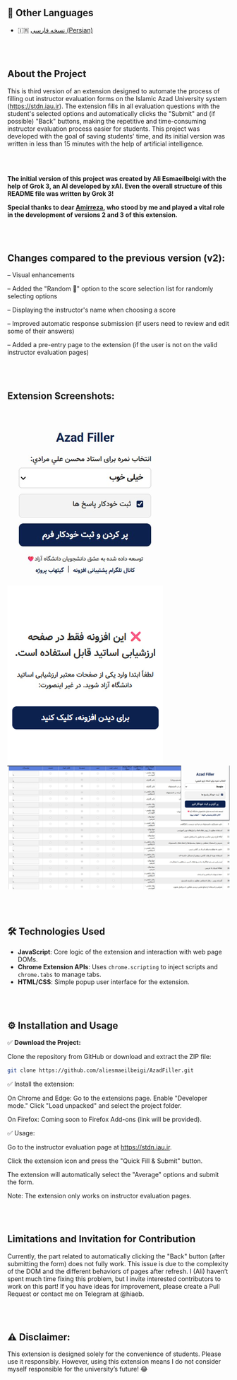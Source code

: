 ## 📄 Other Languages
- 🇮🇷 [نسخه فارسی (Persian)](README-fa.md)

<br><br>

## About the Project

This is third version of an extension designed to automate the process of filling out instructor evaluation forms on the Islamic Azad University system (https://stdn.iau.ir). The extension fills in all evaluation questions with the student's selected options and automatically clicks the "Submit" and (if possible) "Back" buttons, making the repetitive and time-consuming instructor evaluation process easier for students. This project was developed with the goal of saving students' time, and its initial version was written in less than 15 minutes with the help of artificial intelligence.

<br><br>

**The initial version of this project was created by Ali Esmaeilbeigi with the help of Grok 3, an AI developed by xAI. Even the overall structure of this README file was written by Grok 3!**

**Special thanks to dear [Amirreza](https://github.com/amirrrreza1), who stood by me and played a vital role in the development of versions 2 and 3 of this extension.**

<br><br>

## Changes compared to the previous version (v2):
– Visual enhancements

– Added the "Random 🎲" option to the score selection list for randomly selecting options

– Displaying the instructor's name when choosing a score

– Improved automatic response submission (if users need to review and edit some of their answers)

– Added a pre-entry page to the extension (if the user is not on the valid instructor evaluation pages)



<br><br>


## Extension Screenshots:

![Screenshot 1](https://github.com/aliesmaeilbeigi/AzadFiller/blob/main/Screenshots/1.jpg)
![Screenshot 2](https://github.com/aliesmaeilbeigi/AzadFiller/blob/main/Screenshots/2.jpg)
![Screenshot 3](https://github.com/aliesmaeilbeigi/AzadFiller/blob/main/Screenshots/3.jpg)


<br><br>

## 🛠 Technologies Used

- **JavaScript**: Core logic of the extension and interaction with web page DOMs.
- **Chrome Extension APIs**: Uses `chrome.scripting` to inject scripts and `chrome.tabs` to manage tabs.
- **HTML/CSS**: Simple popup user interface for the extension.

<br><br>

## ⚙️ Installation and Usage

✅ **Download the Project:**

Clone the repository from GitHub or download and extract the ZIP file:

```bash
git clone https://github.com/aliesmaeilbeigi/AzadFiller.git
```

✅ Install the extension:

On Chrome and Edge:
Go to the extensions page. Enable "Developer mode." Click "Load unpacked" and select the project folder.

On Firefox:
Coming soon to Firefox Add-ons (link will be provided).

✅ Usage:

Go to the instructor evaluation page at https://stdn.iau.ir.

Click the extension icon and press the "Quick Fill & Submit" button.

The extension will automatically select the "Average" options and submit the form.

Note: The extension only works on instructor evaluation pages.

<br><br>

## Limitations and Invitation for Contribution
Currently, the part related to automatically clicking the "Back" button (after submitting the form) does not fully work. This issue is due to the complexity of the DOM and the different behaviors of pages after refresh. I (Ali) haven’t spent much time fixing this problem, but I invite interested contributors to work on this part! If you have ideas for improvement, please create a Pull Request or contact me on Telegram at @hiaeb.

<br><br>

## ⚠️ Disclaimer:
This extension is designed solely for the convenience of students. Please use it responsibly. However, using this extension means I do not consider myself responsible for the university’s future! 😂
